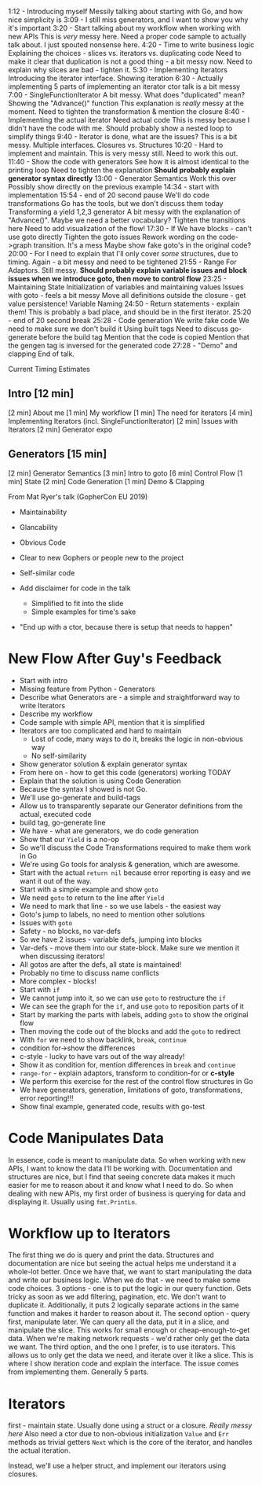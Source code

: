 1:12 - Introducing myself
    Messily talking about starting with Go, and how nice simplicity is
3:09 - I still miss generators, and I want to show you why it's important
3:20 - Start talking about my workflow when working with new APIs
    This is _very_ messy here.
    Need a proper code sample to actually talk about.
    I just spouted nonsense here.
4:20 - Time to write business logic
    Explaining the choices - slices vs. iterators vs. duplicating code
    Need to make it clear that duplication is not a good thing - a bit messy now.
    Need to explain why slices are bad - tighten it.
5:30 - Implementing Iterators
    Introducing the iterator interface.
    Showing iteration
6:30 - Actually implementing
    5 parts of implementing an iterator
    ctor talk is a bit messy
7:00 - SingleFunctionIterator
    A bit messy. What does "duplicated" mean?
    Showing the "Advance()" function
    This explanation is _really_ messy at the moment.
    Need to tighten the transformation & mention the closure
8:40 - Implementing the actual iterator
    Need actual code
    This is messy because I didn't have the code with me.
    Should probably show a nested loop to simplify things
9:40 - Iterator is done, what are the issues?
    This is a bit messy.
    Multiple interfaces.
    Closures vs. Structures
10:20 - Hard to implement and maintain.
    This is very messy still. 
    Need to work this out.
11:40 - Show the code with generators
    See how it is almost identical to the printing loop
    Need to tighten the explanation
    **Should probably explain generator syntax directly**
13:00 - Generator Semantics
    Work this over
    Possibly show directly on the previous example
14:34 - start with implementation
15:54 - end of 20 second pause
    We'll do code transformations
    Go has the tools, but we don't discuss them today
    Transforming a yield 1,2,3 generator
    A bit messy with the explanation of "Advance()".
    Maybe we need a better vocabulary?
    Tighten the transitions here
    Need to add visualization of the flow!
17:30 - If
    We have blocks - can't use goto directly
    Tighten the goto issues
    Rework wording on the code->graph transition. It's a mess
    Maybe show fake goto's in the original code?
20:00 - For
    I need to explain that I'll only cover _some_ structures, due to timing.
    Again - a bit messy and need to be tightened
21:55 - Range For
    Adaptors.
    Still messy.
    **Should probably explain variable issues and block issues when we introduce goto, then move to control flow**
23:25 - Maintaining State
    Initialization of variables and maintaining values
    Issues with goto - feels a bit messy
    Move all definitions outside the closure - get value persistence!
    Variable Naming
24:50 - Return statements - explain them!
    This is probably a bad place, and should be in the first iterator.
25:20 - end of 20 second break
25:28 - Code generation
    We write fake code
    We need to make sure we don't build it
    Using built tags
    Need to discuss go-generate before the build tag
    Mention that the code is copied
    Mention that the gengen tag is inversed for the generated code
27:28 - "Demo" and clapping
End of talk.


Current Timing Estimates

## Intro [12 min]
[2 min] About me
[1 min] My workflow
[1 min] The need for iterators
[4 min] Implementing Iterators (incl. SingleFunctionIterator)
[2 min] Issues with Iterators
[2 min] Generator expo

## Generators [15 min]
[2 min] Generator Semantics
[3 min] Intro to goto
[6 min] Control Flow
[1 min] State
[2 min] Code Generation
[1 min] Demo & Clapping


From Mat Ryer's talk (GopherCon EU 2019)
- Maintainability
- Glancability
- Obvious Code
- Clear to new Gophers or people new to the project
- Self-similar code

- Add disclaimer for code in the talk
  - Simplified to fit into the slide
  - Simple examples for time's sake
- "End up with a ctor, because there is setup that needs to happen"


# New Flow After Guy's Feedback

- Start with intro
- Missing feature from Python - Generators
- Describe what Generators are - a simple and straightforward way to write Iterators
- Describe my workflow
- Code sample with simple API, mention that it is simplified
- Iterators are too complicated and hard to maintain
  - Lost of code, many ways to do it, breaks the logic in non-obvious way
  - No self-similarity
- Show generator solution & explain generator syntax
- From here on - how to get this code (generators) working TODAY
- Explain that the solution is using Code Generation
- Because the syntax I showed is not Go.
- We'll use go-generate and build-tags
- Allow us to transparently separate our Generator definitions from the actual, executed code
- build tag, go-generate line
- We have - what are generators, we do code generation
- Show that our `Yield` is a no-op
- So we'll discuss the Code Transformations required to make them work in Go
- We're using Go tools for analysis & generation, which are awesome.
- Start with the actual `return nil` because error reporting is easy and we want it
    out of the way.
- Start with a simple example and show `goto`
- We need `goto` to return to the line after `Yield`
- We need to mark that line - so we use labels - the easiest way
- Goto's jump to labels, no need to mention other solutions
- Issues with `goto`
- Safety - no blocks, no var-defs
- So we have 2 issues - variable defs, jumping into blocks
- Var-defs - move them into our state-block. Make sure we mention it when discussing iterators!
- All gotos are after the defs, all state is maintained!
- Probably no time to discuss name conflicts
- More complex - blocks!
- Start with `if`
- We cannot jump into it, so we can use `goto` to restructure the `if`
- We can see the graph for the `if`, and use `goto` to reposition parts of it
- Start by marking the parts with labels, adding `goto` to show the original flow
- Then moving the code out of the blocks and add the `goto` to redirect
- With `for` we need to show backlink, `break`, `continue`
- condition for->show the differences
- c-style - lucky to have vars out of the way already!
- Show it as condition for, mention differences in `break` and `continue`
- `range-for` - explain adaptors, transform to condition-for or **c-style**
- We perform this exercise for the rest of the control flow structures in Go
- We have generators, generation, limitations of goto, transformations, error reporting!!!
- Show final example, generated code, results with go-test

# Code Manipulates Data

In essence, code is meant to manipulate data.
So when working with new APIs, I want to know the data I'll be working with.
Documentation and structures are nice, but I find that seeing concrete data
makes it much easier for me to reason about it and know what I need to do.
So when dealing with new APIs, my first order of business is querying for
data and displaying it. Usually using `fmt.PrintLn`.

# Workflow up to Iterators

The first thing we do is query and print the data.
Structures and documentation are nice but seeing the actual helps
me understand it a whole-lot better.
Once we have that, we want to start manipulating the data and write our business logic.
When we do that - we need to make some code choices.
3 options - one is to put the logic in our query function.
Gets tricky as soon as we add filtering, pagination, etc.
We don't want to duplicate it.
Additionally, it puts 2 logically separate actions in the same function and makes it harder to
reason about it.
The second option - query first, manipulate later.
We can query all the data, put it in a slice, and manipulate the slice.
This works for small enough or cheap-enough-to-get data.
When we're making network requests - we'd rather only get the data we want.
The third option, and the one I prefer, is to use iterators.
This allows us to only get the data we need, and iterate over it like a slice.
This is where I show iteration code and explain the interface.
The issue comes from implementing them.
Generally 5 parts.

# Iterators

first - maintain state. Usually done using a struct or a closure.
*Really messy here*
Also need a ctor due to non-obvious initialization
`Value` and `Err` methods as trivial getters
`Next` which is the core of the iterator, and handles the actual iteration.

Instead, we'll use a helper struct, and implement our iterators using closures.